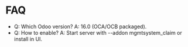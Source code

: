 # FAQ

- Q: Which Odoo version? A: 16.0 (OCA/OCB packaged).
- Q: How to enable? A: Start server with --addon mgmtsystem_claim or install in UI.
